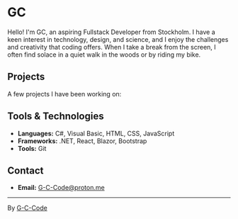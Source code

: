 # GC
Hello! I'm GC, an aspiring Fullstack Developer from Stockholm. I have a keen interest in technology, design, and science, and I enjoy the challenges and creativity that coding offers. When I take a break from the screen, I often find solace in a quiet walk in the woods or by riding my bike.

## Projects
A few projects I have been working on:

<!--1. **[Project Name]** - [Brief description of the project]. See it [here](link-to-your-project)!
   ![Screenshot or GIF of project](link-to-a-screenshot-or-gif-of-your-project)

2. **[Another Project Name]** - [Brief description of the project]. More [here](link-to-your-project)!
   ![Screenshot or GIF of project](link-to-a-screenshot-or-gif-of-your-project)

... [Continue listing other projects]-->

## Tools & Technologies
- **Languages:** C#, Visual Basic, HTML, CSS, JavaScript
- **Frameworks:** .NET, React, Blazor, Bootstrap
- **Tools:** Git


## Contact
- **Email:** [G-C-Code@proton.me](G-C-Code@proton.me)

---

By [G-C-Code](https://github.com/G-C-Code)
